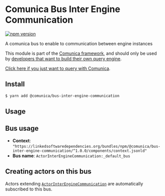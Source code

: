 # Comunica Bus Inter Engine Communication

[![npm version](https://badge.fury.io/js/%40comunica%2Fbus-inter-engine-communication.svg)](https://www.npmjs.com/package/@comunica/bus-inter-engine-communication)

A comunica bus to enable to communication between engine instances

This module is part of the [Comunica framework](https://github.com/comunica/comunica),
and should only be used by [developers that want to build their own query engine](https://comunica.dev/docs/modify/).

[Click here if you just want to query with Comunica](https://comunica.dev/docs/query/).

## Install

```bash
$ yarn add @comunica/bus-inter-engine-communication
```

## Usage

## Bus usage

* **Context**: `"https://linkedsoftwaredependencies.org/bundles/npm/@comunica/bus-inter-engine-communication/^1.0.0/components/context.jsonld"`
* **Bus name**: `ActorInterEngineCommunication:_default_bus`

## Creating actors on this bus

Actors extending [`ActorInterEngineCommunication`](TODO:jsdoc_url) are automatically subscribed to this bus.
